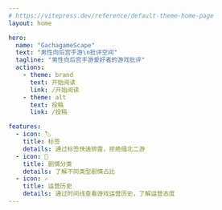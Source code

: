 ```yaml
---
# https://vitepress.dev/reference/default-theme-home-page
layout: home

hero:
  name: "GachagameScape"
  text: "男性向后宫手游\n批评空间"
  tagline: "男性向后宫手游爱好者的游戏批评"
  actions:
    - theme: brand
      text: 开始阅读
      link: /开始阅读
    - theme: alt
      text: 投稿
      link: /投稿

features:
  - icon: 🏷️
    title: 标签
    details: 通过标签快速排雷，拒绝缅北二游
  - icon: 📖
    title: 剧情分类
    details: 了解不同类型剧情占比
  - icon: ✍️
    title: 运营历史
    details: 通过时间线查看游戏运营历史，了解运营态度
---
```


<style>
:root {
  --vp-home-hero-name-color: transparent;
  --vp-home-hero-name-background: -webkit-linear-gradient(120deg, #bd34fe 30%, #41d1ff);
}
</style>
